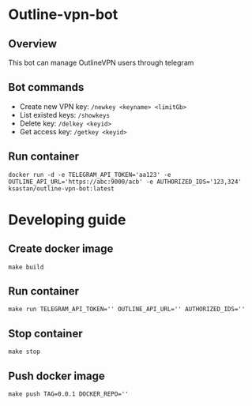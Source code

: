 # Outline-vpn-bot
## Overview
This bot can manage OutlineVPN users through telegram
## Bot commands
- Create new VPN key: `/newkey <keyname> <limitGb>`
- List existed keys: `/showkeys`
- Delete key: `/delkey <keyid>`
- Get access key: `/getkey <keyid>`

## Run container
```shell
docker run -d -e TELEGRAM_API_TOKEN='aa123' -e OUTLINE_API_URL='https://abc:9000/acb' -e AUTHORIZED_IDS='123,324' ksastan/outline-vpn-bot:latest
```

# Developing guide
## Create docker image
```shell
make build
```

## Run container
```shell
make run TELEGRAM_API_TOKEN='' OUTLINE_API_URL='' AUTHORIZED_IDS=''
```

## Stop container
```shell
make stop
```

## Push docker image
```shell
make push TAG=0.0.1 DOCKER_REPO=''
```
